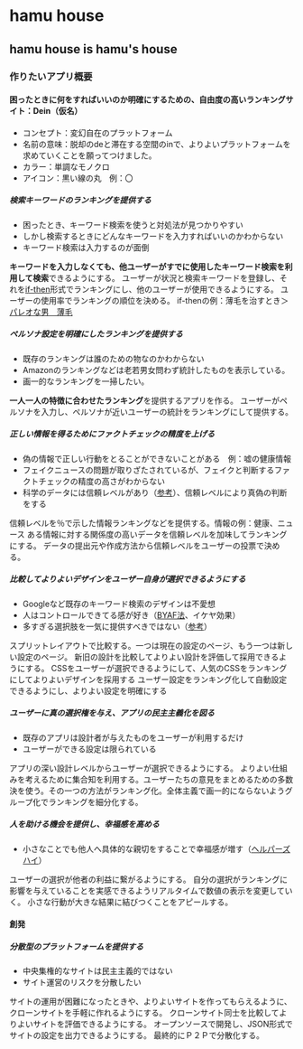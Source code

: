 # hamu house

## hamu house is hamu's house

### 作りたいアプリ概要

#### 困ったときに何をすればいいのか明確にするための、自由度の高いランキングサイト：Dein（仮名）

* コンセプト：変幻自在のプラットフォーム
* 名前の意味：脱却のdeと滞在する空間のinで、よりよいプラットフォームを求めていくことを願ってつけました。
* カラー：単調なモノクロ
* アイコン：黒い線の丸　例：〇

##### 検索キーワードのランキングを提供する

* 困ったとき、キーワード検索を使うと対処法が見つかりやすい
* しかし検索するときにどんなキーワードを入力すればいいのかわからない
* キーワード検索は入力するのが面倒

**キーワードを入力しなくても、他ユーザーがすでに使用したキーワード検索を利用して検索**できるようにする。
ユーザーが状況と検索キーワードを登録し、それを[if-then](https://yuchrszk.blogspot.com/2017/05/if-then.html "目標達成にはやっぱり「if-thenプランニング」が最強説")形式でランキングにし、他のユーザーが使用できるようにする。
ユーザーの使用率でランキングの順位を決める。
if-thenの例：薄毛を治すとき＞[パレオな男　薄毛](https://duckduckgo.com/?q=%E3%83%91%E3%83%AC%E3%82%AA%E3%81%AA%E7%94%B7+%E8%96%84%E6%AF%9B&ia=web "duckduckgo.com")

##### ペルソナ設定を明確にしたランキングを提供する

* 既存のランキングは誰のための物なのかわからない
* Amazonのランキングなどは老若男女問わず統計したものを表示している。
* 画一的なランキングを一掃したい。

**一人一人の特徴に合わせたランキング**を提供するアプリを作る。
ユーザーがペルソナを入力し、ペルソナが近いユーザーの統計をランキングにして提供する。

##### 正しい情報を得るためにファクトチェックの精度を上げる

* 偽の情報で正しい行動をとることができないことがある　例：嘘の健康情報
* フェイクニュースの問題が取りざたされているが、フェイクと判断するファクトチェックの精度の高さがわからない
* 科学のデータには信頼レベルがあり（[参考](https://yuchrszk.blogspot.com/2016/01/blog-post_12.html "「パレオな男」の正しい読み方")）、信頼レベルにより真偽の判断をする

信頼レベルを％で示した情報ランキングなどを提供する。情報の例：健康、ニュース
ある情報に対する関係度の高いデータを信頼レベルを加味してランキングにする。
データの提出元や作成方法から信頼レベルをユーザーの投票で決める。

##### 比較してよりよいデザインをユーザー自身が選択できるようにする

* Googleなど既存のキーワード検索のデザインは不愛想
* 人はコントロールできてる感が好き（[BYAF法](https://yuchrszk.blogspot.com/2017/06/22000.html "22,000人のデータ分析でわかった最強の説得術「ＢＹＡＦ法」")、イケヤ効果）
* 多すぎる選択肢を一気に提供すべきではない（[参考](https://yuchrszk.blogspot.com/2015/02/blog-post_17.html "選択肢が多すぎて何も選べないときは「トーナメント方式」を使うといいよ！")）

スプリットレイアウトで比較する。一つは現在の設定のページ、もう一つは新しい設定のページ。
新旧の設計を比較してよりよい設計を評価して採用できるようにする。
CSSをユーザーが選択できるようにして、人気のCSSをランキングにしてよりよいデザインを採用する
ユーザー設定をランキング化して自動設定できるようにし、よりよい設定を明確にする

##### ユーザーに真の選択権を与え、アプリの民主主義化を図る

* 既存のアプリは設計者が与えたものをユーザーが利用するだけ
* ユーザーができる設定は限られている

アプリの深い設計レベルからユーザーが選択できるようにする。
よりよい仕組みを考えるために集合知を利用する。ユーザーたちの意見をまとめるための多数決を使う。その一つの方法がランキング化。全体主義で画一的にならないようグループ化でランキングを細分化する。

##### 人を助ける機会を提供し、幸福感を高める

* 小さなことでも他人へ具体的な親切をすることで幸福感が増す（[ヘルパーズハイ](https://yuchrszk.blogspot.com/2018/03/blog-post_3.html "最強の幸福術「ヘルパーズハイ」を作り出す科学的に正しい方法とは？")）

ユーザーの選択が他者の利益に繋がるようにする。
自分の選択がランキングに影響を与えていることを実感できるようリアルタイムで数値の表示を変更していく。
小さな行動が大きな結果に結びつくことをアピールする。

#### 創発

##### 分散型のプラットフォームを提供する

* 中央集権的なサイトは民主主義的ではない
* サイト運営のリスクを分散したい

サイトの運用が困難になったときや、よりよいサイトを作ってもらえるように、クローンサイトを手軽に作れるようにする。
クローンサイト同士を比較してよりよいサイトを評価できるようにする。
オープンソースで開発し、JSON形式でサイトの設定を出力できるようにする。
最終的にＰ２Ｐで分散化する。